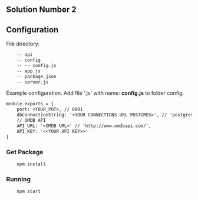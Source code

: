 ## Solution Number 2

## Configuration
File directory:

```diff
    -- api
    -- config
    -- -- config.js
    -- app.js
    -- package.json
    -- server.js
```

Example configuration. Add file '.js' with name: **config.js** to folder config.
```diff
module.exports = {
    port: <YOUR_POT>, // 8001
    dbConnectionString: '<YOUR CONNECTIONS URL POSTGRES>', // 'postgres://postgres:postgres@127.0.0.1:5432/postgres'
    // OMDB API
    API_URL: '<OMDB URL>' // 'http://www.omdbapi.com/',
    API_KEY: '<<YOUR API KEY>>'
}
```

### Get Package
```diff
    npm install
```

### Running
```diff
    npm start
```